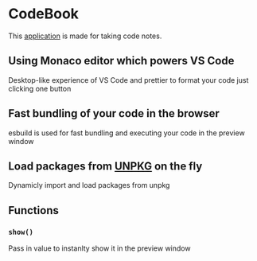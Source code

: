# CodeBook

This [application](https://code-book-limon4ikas.netlify.app/) is made for taking code notes.

## Using Monaco editor which powers VS Code

Desktop-like experience of VS Code and prettier to format your code just clicking one button

## Fast bundling of your code in the browser

esbuild is used for fast bundling and executing your code in the preview window

## Load packages from [UNPKG](https://unpkg.com/) on the fly

Dynamicly import and load packages from unpkg

## Functions

### `show()`

Pass in value to instanlty show it in the preview window
